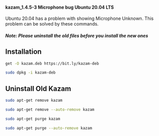 #### kazam_1.4.5-3 Microphone bug Ubuntu 20.04 LTS
Ubuntu 20.04 has a problem with showing Microphone Unknown.
This problem can be solved by these commands.

##### Note: Please uninstall the old files before you install the new ones


## Installation

```bash
get -O kazam.deb https://bit.ly/kazam-deb
```
```bash
sudo dpkg -i kazam-deb
```



## Uninstall Old Kazam
```bash
sudo apt-get remove kazam 
```
```bash
sudo apt-get remove --auto-remove kazam 
```
```bash
sudo apt-get purge kazam 
```
```bash
sudo apt-get purge --auto-remove kazam 
```
```bash

```
